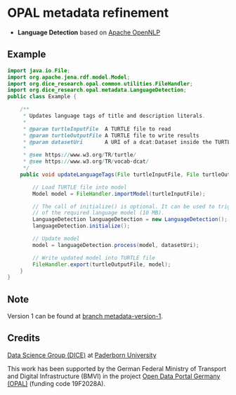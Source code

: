 # OPAL metadata refinement

* **Language Detection** based on [Apache OpenNLP](https://opennlp.apache.org/)


## Example

```Java
import java.io.File;
import org.apache.jena.rdf.model.Model;
import org.dice_research.opal.common.utilities.FileHandler;
import org.dice_research.opal.metadata.LanguageDetection;
public class Example {

	/**
	 * Updates language tags of title and description literals.
	 * 
	 * @param turtleInputFile  A TURTLE file to read
	 * @param turtleOutputFile A TURTLE file to write results
	 * @param datasetUri       A URI of a dcat:Dataset inside the TURTLE data
	 * 
	 * @see https://www.w3.org/TR/turtle/
	 * @see https://www.w3.org/TR/vocab-dcat/
	 */
	public void updateLanguageTags(File turtleInputFile, File turtleOutputFile, String datasetUri) throws Exception {

		// Load TURTLE file into model
		Model model = FileHandler.importModel(turtleInputFile);

		// The call of initialize() is optional. It can be used to trigger the download
		// of the required language model (10 MB).
		LanguageDetection languageDetection = new LanguageDetection();
		languageDetection.initialize();

		// Update model
		model = languageDetection.process(model, datasetUri);

		// Write updated model into TURTLE file
		FileHandler.export(turtleOutputFile, model);
	}
}

```



## Note

Version 1 can be found at [branch metadata-version-1](https://github.com/projekt-opal/metadata-extraction/tree/metadata-version-1).



## Credits

[Data Science Group (DICE)](https://dice-research.org/) at [Paderborn University](https://www.uni-paderborn.de/)

This work has been supported by the German Federal Ministry of Transport and Digital Infrastructure (BMVI) in the project [Open Data Portal Germany (OPAL)](http://projekt-opal.de/) (funding code 19F2028A).
